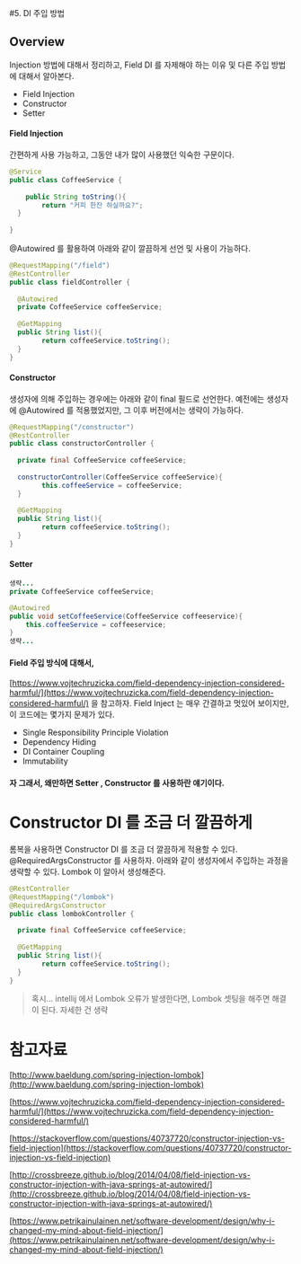 #5. DI 주입 방법

## Overview
Injection 방법에 대해서 정리하고, Field DI 를 자제해야 하는 이유 및 다른 주입 방법에 대해서 알아본다. 

- Field Injection
- Constructor
- Setter 

#### Field Injection

간편하게 사용 가능하고, 그동안 내가 많이 사용했던 익숙한 구문이다. 

```java
@Service  
public class CoffeeService {  
  
    public String toString(){  
        return "커피 한잔 하실까요?";  
  }  
  
}
``` 
@Autowired 를 활용하여 아래와 같이 깔끔하게 선언 및 사용이 가능하다. 

```java
@RequestMapping("/field")  
@RestController  
public class fieldController {  
  
  @Autowired  
  private CoffeeService coffeeService;  
  
  @GetMapping  
  public String list(){  
        return coffeeService.toString();  
  }  
}
```



#### Constructor

생성자에 의해 주입하는 경우에는 아래와 같이 final 필드로 선언한다.  예전에는 생성자에 @Autowired 를 적용했었지만, 그 이후 버전에서는 생략이 가능하다. 

```java
@RequestMapping("/constructor")  
@RestController  
public class constructorController {  
  
  private final CoffeeService coffeeService;  
  
  constructorController(CoffeeService coffeeService){  
        this.coffeeService = coffeeService;  
  }  
  
  @GetMapping  
  public String list(){  
        return coffeeService.toString();  
  }  
}
```
#### Setter
```java
생략...
private CoffeeService coffeeService;

@Autowired
public void setCoffeeService(CoffeeService coffeeservice){
	this.coffeeService = coffeeservice;	
}
생략...
```

#### Field 주입 방식에 대해서, 

[https://www.vojtechruzicka.com/field-dependency-injection-considered-harmful/](https://www.vojtechruzicka.com/field-dependency-injection-considered-harmful/) 을 참고하자.  Field Inject 는 매우 간결하고 멋있어 보이지만, 이 코드에는 몇가지 문제가 있다. 

- Single Responsibility Principle Violation
- Dependency Hiding
- DI Container Coupling
- Immutability

#### 자 그래서, 왜만하면 Setter , Constructor 를 사용하란 얘기이다.


# Constructor DI 를 조금 더 깔끔하게
롬복을 사용하면 Constructor DI 를 조금 더 깔끔하게 적용할 수 있다.  @RequiredArgsConstructor  를 사용하자. 아래와 같이 생성자에서 주입하는 과정을 생략할 수 있다. Lombok 이 알아서 생성해준다. 
```java
@RestController  
@RequestMapping("/lombok")  
@RequiredArgsConstructor  
public class lombokController {  
  
  private final CoffeeService coffeeService;  
  
  @GetMapping  
  public String list(){  
        return coffeeService.toString();  
  }  
}
```

> 혹시... intellij 에서 Lombok 오류가 발생한다면,  Lombok 셋팅을 해주면 해결이 된다.  자세한 건 생략


# 참고자료

[http://www.baeldung.com/spring-injection-lombok](http://www.baeldung.com/spring-injection-lombok)

[https://www.vojtechruzicka.com/field-dependency-injection-considered-harmful/](https://www.vojtechruzicka.com/field-dependency-injection-considered-harmful/)

[https://stackoverflow.com/questions/40737720/constructor-injection-vs-field-injection](https://stackoverflow.com/questions/40737720/constructor-injection-vs-field-injection)

[http://crossbreeze.github.io/blog/2014/04/08/field-injection-vs-constructor-injection-with-java-springs-at-autowired/](http://crossbreeze.github.io/blog/2014/04/08/field-injection-vs-constructor-injection-with-java-springs-at-autowired/)

[https://www.petrikainulainen.net/software-development/design/why-i-changed-my-mind-about-field-injection/](https://www.petrikainulainen.net/software-development/design/why-i-changed-my-mind-about-field-injection/)
